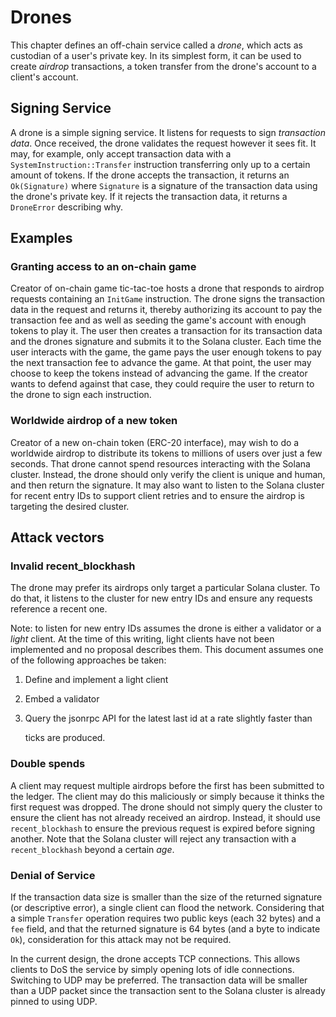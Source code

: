 # Drones

This chapter defines an off-chain service called a _drone_, which acts as custodian of a user's private key. In its simplest form, it can be used to create _airdrop_ transactions, a token transfer from the drone's account to a client's account.

## Signing Service

A drone is a simple signing service. It listens for requests to sign _transaction data_. Once received, the drone validates the request however it sees fit. It may, for example, only accept transaction data with a `SystemInstruction::Transfer` instruction transferring only up to a certain amount of tokens. If the drone accepts the transaction, it returns an `Ok(Signature)` where `Signature` is a signature of the transaction data using the drone's private key. If it rejects the transaction data, it returns a `DroneError` describing why.

## Examples

### Granting access to an on-chain game

Creator of on-chain game tic-tac-toe hosts a drone that responds to airdrop requests containing an `InitGame` instruction. The drone signs the transaction data in the request and returns it, thereby authorizing its account to pay the transaction fee and as well as seeding the game's account with enough tokens to play it. The user then creates a transaction for its transaction data and the drones signature and submits it to the Solana cluster. Each time the user interacts with the game, the game pays the user enough tokens to pay the next transaction fee to advance the game. At that point, the user may choose to keep the tokens instead of advancing the game. If the creator wants to defend against that case, they could require the user to return to the drone to sign each instruction.

### Worldwide airdrop of a new token

Creator of a new on-chain token \(ERC-20 interface\), may wish to do a worldwide airdrop to distribute its tokens to millions of users over just a few seconds. That drone cannot spend resources interacting with the Solana cluster. Instead, the drone should only verify the client is unique and human, and then return the signature. It may also want to listen to the Solana cluster for recent entry IDs to support client retries and to ensure the airdrop is targeting the desired cluster.

## Attack vectors

### Invalid recent\_blockhash

The drone may prefer its airdrops only target a particular Solana cluster. To do that, it listens to the cluster for new entry IDs and ensure any requests reference a recent one.

Note: to listen for new entry IDs assumes the drone is either a validator or a _light_ client. At the time of this writing, light clients have not been implemented and no proposal describes them. This document assumes one of the following approaches be taken:

1. Define and implement a light client
2. Embed a validator
3. Query the jsonrpc API for the latest last id at a rate slightly faster than

   ticks are produced.

### Double spends

A client may request multiple airdrops before the first has been submitted to the ledger. The client may do this maliciously or simply because it thinks the first request was dropped. The drone should not simply query the cluster to ensure the client has not already received an airdrop. Instead, it should use `recent_blockhash` to ensure the previous request is expired before signing another. Note that the Solana cluster will reject any transaction with a `recent_blockhash` beyond a certain _age_.

### Denial of Service

If the transaction data size is smaller than the size of the returned signature \(or descriptive error\), a single client can flood the network. Considering that a simple `Transfer` operation requires two public keys \(each 32 bytes\) and a `fee` field, and that the returned signature is 64 bytes \(and a byte to indicate `Ok`\), consideration for this attack may not be required.

In the current design, the drone accepts TCP connections. This allows clients to DoS the service by simply opening lots of idle connections. Switching to UDP may be preferred. The transaction data will be smaller than a UDP packet since the transaction sent to the Solana cluster is already pinned to using UDP.

